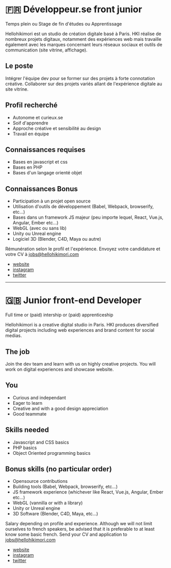 # 🇫🇷 Développeur.se front junior

Temps plein ou Stage de fin d'études ou Apprentissage

Hellohikimori est un studio de création digitale basé à Paris. HKI réalise de nombreux projets digitaux, notamment des expériences web mais travaille également avec les marques concernant leurs réseaux sociaux et outils de communication (site vitrine, affichage).

## Le poste
Intégrer l'équipe dev pour se former sur des projets à forte connotation créative. Collaborer sur des projets variés allant de l'expérience digitale au site vitrine.

## Profil recherché
- Autonome et curieux.se
- Soif d'apprendre
- Approche créative et sensibilité au design
- Travail en équipe

## Connaissances requises
- Bases en javascript et css
- Bases en PHP
- Bases d'un langage orienté objet

## Connaissances Bonus
- Participation à un projet open source
- Utilisation d'outils de développement (Babel, Webpack, browserify, etc...)
- Bases dans un framework JS majeur (peu importe lequel, React, Vue.js, Angular, Ember etc...)
- WebGL (avec ou sans lib)
- Unity ou Unreal engine
- Logiciel 3D (Blender, C4D, Maya ou autre)

Rémunération selon le profil et l'expérience.
Envoyez votre candidature et votre CV à jobs@hellohikimori.com

- [website](http://hellohikimori.com/)
- [instagram](https://www.instagram.com/hellohikimori_paris)
- [twitter](twitter.com/hellohikimori)

-------------
# 🇬🇧 Junior front-end Developer 

Full time or (paid) intership or (paid) apprenticeship

Hellohikimori is a creative digital studio in Paris. HKI produces diversified digital projects including web experiences and brand content for social medias.

## The job
Join the dev team and learn with us on highly creative projects. You will work on digital experiences and showcase website.

## You
- Curious and independant
- Eager to learn
- Creative and with a good design appreciation
- Good teammate

## Skills needed
- Javascript and CSS basics
- PHP basics
- Object Oriented programming basics

## Bonus skills (no particular order)
- Opensource contributions
- Building tools (Babel, Webpack, browserify, etc...)
- JS framework experience (whichever like React, Vue.js, Angular, Ember etc...)
- WebGL (vannilla or with a library)
- Unity or Unreal engine
- 3D Software (Blender, C4D, Maya, etc...)

Salary depending on profile and experience.
Although we will not limit ourselves to french speakers, be advised that it is preferable to at least know some basic french.
Send your CV and application to jobs@hellohikimori.com

- [website](http://hellohikimori.com/)
- [instagram](https://www.instagram.com/hellohikimori_paris)
- [twitter](twitter.com/hellohikimori)
